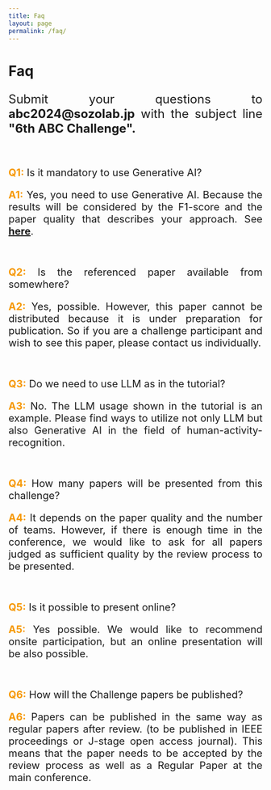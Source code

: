 ```yaml
---
title: Faq
layout: page
permalink: /faq/
---
```


<h1><strong>Faq</strong></h1>
<p style="font-size:24px" align="justify">Submit your questions to <strong>abc2024@sozolab.jp</strong> with the subject line <strong>"6th ABC Challenge".</strong></p>
<br>
<p style="font-size:20px" align="justify"><span style="color: #f69801"><strong>Q1:</strong></span> Is it mandatory to use Generative AI?</p>
<p style="font-size:20px" align="justify"><span style="color: #f69801"><strong>A1:</strong></span> Yes, you need to use Generative AI. Because the results will be considered by the F1-score and the paper quality that describes your approach. See <a href="https://abc-research.github.io/challenge2024/data/#rules"><strong>here</strong></a>.</p>
<br>
<p style="font-size:20px" align="justify"><span style="color: #f69801"><strong>Q2:</strong></span> Is the referenced paper available from somewhere?</p>
<p style="font-size:20px" align="justify"><span style="color: #f69801"><strong>A2:</strong></span> Yes, possible. However, this paper cannot be distributed because it is under preparation for publication. So if you are a challenge participant and wish to see this paper, please contact us individually.</p>
<br>
<p style="font-size:20px" align="justify"><span style="color: #f69801"><strong>Q3:</strong></span> Do we need to use LLM as in the tutorial?</p>
<p style="font-size:20px" align="justify"><span style="color: #f69801"><strong>A3:</strong></span> No. The LLM usage shown in the tutorial is an example. Please find ways to utilize not only LLM but also Generative AI in the field of human-activity-recognition.</p>
<br>
<p style="font-size:20px" align="justify"><span style="color: #f69801"><strong>Q4:</strong></span> How many papers will be presented from this challenge?</p>
<p style="font-size:20px" align="justify"><span style="color: #f69801"><strong>A4:</strong></span> It depends on the paper quality and the number of teams. However, if there is enough time in the conference, we would like to ask for all papers judged as sufficient quality by the review process to be presented.</p>
<br>
<p style="font-size:20px" align="justify"><span style="color: #f69801"><strong>Q5:</strong></span> Is it possible to present online?</p>
<p style="font-size:20px" align="justify"><span style="color: #f69801"><strong>A5:</strong></span> Yes possible. We would like to recommend onsite participation, but an online presentation will be also possible.</p>
<br>
<p style="font-size:20px" align="justify"><span style="color: #f69801"><strong>Q6:</strong></span> How will the Challenge papers be published?</p>
<p style="font-size:20px" align="justify"><span style="color: #f69801"><strong>A6:</strong></span> Papers can be published in the same way as regular papers after review. (to be published in IEEE proceedings or J-stage open access journal).
This means that the paper needs to be accepted by the review process as well as a Regular Paper at the main conference.</p>
<br>
